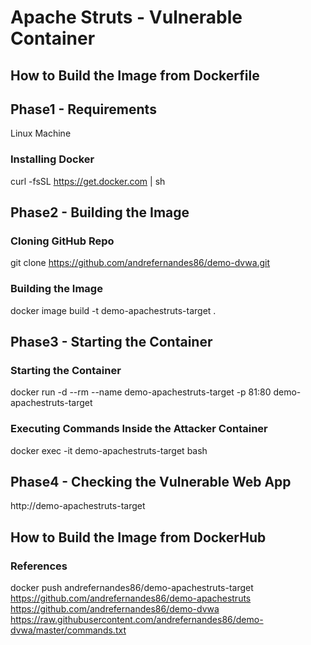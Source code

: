 # Apache Struts - Vulnerable Container
## How to Build the Image from Dockerfile
## Phase1 - Requirements
Linux Machine

### Installing Docker
curl -fsSL https://get.docker.com | sh

## Phase2 - Building the Image

### Cloning GitHub Repo
git clone https://github.com/andrefernandes86/demo-dvwa.git

### Building the Image
docker image build -t demo-apachestruts-target .

## Phase3 - Starting the Container
### Starting the Container
docker run -d --rm --name demo-apachestruts-target -p 81:80 demo-apachestruts-target

### Executing Commands Inside the Attacker Container
docker exec -it demo-apachestruts-target bash

## Phase4 - Checking the Vulnerable Web App
http://demo-apachestruts-target

## How to Build the Image from DockerHub
### References
docker push andrefernandes86/demo-apachestruts-target
https://github.com/andrefernandes86/demo-apachestruts
https://github.com/andrefernandes86/demo-dvwa
https://raw.githubusercontent.com/andrefernandes86/demo-dvwa/master/commands.txt

